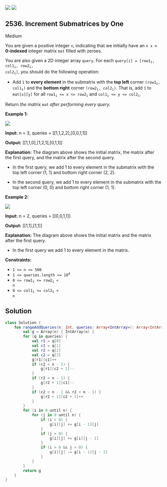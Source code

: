 [![](https://img.shields.io/github/stars/javadev/LeetCode-in-Kotlin?label=Stars&style=flat-square)](https://github.com/javadev/LeetCode-in-Kotlin)
[![](https://img.shields.io/github/forks/javadev/LeetCode-in-Kotlin?label=Fork%20me%20on%20GitHub%20&style=flat-square)](https://github.com/javadev/LeetCode-in-Kotlin/fork)

## 2536\. Increment Submatrices by One

Medium

You are given a positive integer `n`, indicating that we initially have an `n x n` **0-indexed** integer matrix `mat` filled with zeroes.

You are also given a 2D integer array `query`. For each <code>query[i] = [row1<sub>i</sub>, col1<sub>i</sub>, row2<sub>i</sub>, col2<sub>i</sub>]</code>, you should do the following operation:

*   Add `1` to **every element** in the submatrix with the **top left** corner <code>(row1<sub>i</sub>, col1<sub>i</sub>)</code> and the **bottom right** corner <code>(row2<sub>i</sub>, col2<sub>i</sub>)</code>. That is, add `1` to `mat[x][y]` for all <code>row1<sub>i</sub> <= x <= row2<sub>i</sub></code> and <code>col1<sub>i</sub> <= y <= col2<sub>i</sub></code>.

Return _the matrix_ `mat` _after performing every query._

**Example 1:**

![](https://assets.leetcode.com/uploads/2022/11/24/p2example11.png)

**Input:** n = 3, queries = \[\[1,1,2,2],[0,0,1,1]]

**Output:** [[1,1,0],[1,2,1],[0,1,1]]

**Explanation:** The diagram above shows the initial matrix, the matrix after the first query, and the matrix after the second query. 

- In the first query, we add 1 to every element in the submatrix with the top left corner (1, 1) and bottom right corner (2, 2). 

- In the second query, we add 1 to every element in the submatrix with the top left corner (0, 0) and bottom right corner (1, 1).

**Example 2:**

![](https://assets.leetcode.com/uploads/2022/11/24/p2example22.png)

**Input:** n = 2, queries = \[\[0,0,1,1]]

**Output:** [[1,1],[1,1]]

**Explanation:** The diagram above shows the initial matrix and the matrix after the first query. 

- In the first query we add 1 to every element in the matrix.

**Constraints:**

*   `1 <= n <= 500`
*   <code>1 <= queries.length <= 10<sup>4</sup></code>
*   <code>0 <= row1<sub>i</sub> <= row2<sub>i</sub> < n</code>
*   <code>0 <= col1<sub>i</sub> <= col2<sub>i</sub> < n</code>

## Solution

```kotlin
class Solution {
    fun rangeAddQueries(n: Int, queries: Array<IntArray>): Array<IntArray> {
        val g = Array(n) { IntArray(n) }
        for (q in queries) {
            val r1 = q[0]
            val c1 = q[1]
            val r2 = q[2]
            val c2 = q[3]
            g[r1][c1]++
            if (c2 < n - 1) {
                g[r1][c2 + 1]--
            }
            if (r2 < n - 1) {
                g[r2 + 1][c1]--
            }
            if (c2 < n - 1 && r2 < n - 1) {
                g[r2 + 1][c2 + 1]++
            }
        }
        for (i in 0 until n) {
            for (j in 0 until n) {
                if (i > 0) {
                    g[i][j] += g[i - 1][j]
                }
                if (j > 0) {
                    g[i][j] += g[i][j - 1]
                }
                if (i > 0 && j > 0) {
                    g[i][j] -= g[i - 1][j - 1]
                }
            }
        }
        return g
    }
}
```